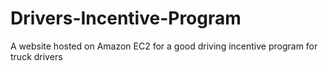 # Drivers-Incentive-Program
A website hosted on Amazon EC2 for a good driving incentive program for truck drivers
